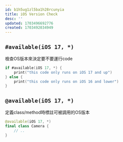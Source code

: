 ```yaml
---
id: b1h5ug1zl5ba1h28rcunyia
title: iOS Version Check
desc: ''
updated: 1703496692776
created: 1703492034949
---
```


## `#available(iOS 17, *)`

檢查OS版本來決定要不要運行code

```swift
if #available(iOS 17, *) {
    print("this code only runs on iOS 17 and up")
} else {
    print("this code only runs on iOS 16 and lower")
}
```

## `@available(iOS 17, *)`

定義class/method時標註可被調用的OS版本

```swift
@available(iOS 17, *)
final class Camera {
    // ..
}
```